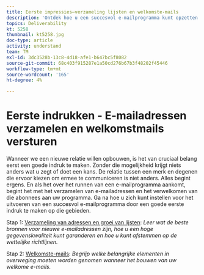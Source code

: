 ```yaml
---
title: Eerste impressies—verzameling lijsten en welkomste-mails
description: 'Ontdek hoe u een succesvol e-mailprogramma kunt opzetten door een goede eerste indruk te maken. '
topics: Deliverability
kt: 5258
thumbnail: kt5258.jpg
doc-type: article
activity: understand
team: TM
exl-id: 3dc3528b-13c8-4d18-afe1-b647bc5f8082
source-git-commit: 68c403f915287e1a50cd276b67b3f48202f45446
workflow-type: tm+mt
source-wordcount: '165'
ht-degree: 4%

---
```


# Eerste indrukken - E-mailadressen verzamelen en welkomstmails versturen

Wanneer we een nieuwe relatie willen opbouwen, is het van cruciaal belang eerst een goede indruk te maken. Zonder die mogelijkheid krijgt niets anders wat u zegt of doet een kans. De relatie tussen een merk en degenen die ervoor kiezen om ermee te communiceren is niet anders. Alles begint ergens. En als het over het runnen van een e-mailprogramma aankomt, begint het met het verzamelen van e-mailadressen en het verwelkomen van die abonnees aan uw programma. Ga na hoe u zich kunt instellen voor het uitvoeren van een succesvol e-mailprogramma door een goede eerste indruk te maken op die gebieden.

Stap 1:  [Verzameling van adressen en groei van lijsten](/help/first-impressions/address-collection-and-list-growth.md):
*Leer wat de beste bronnen voor nieuwe e-mailadressen zijn, hoe u een hoge gegevenskwaliteit kunt garanderen en hoe u kunt afstemmen op de wettelijke richtlijnen.*

Stap 2:  [Welkomste-mails](/help/first-impressions/welcome-emails.md):
*Begrijp welke belangrijke elementen in overweging moeten worden genomen wanneer het bouwen van uw welkome e-mails.*
